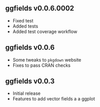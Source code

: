 ggfields v0.0.6.0002
-------------

 * Fixed test
 * Added tests
 * Added test coverage workflow

ggfields v0.0.6
-------------

 * Some tweaks to `pkgdown` website
 * Fixes to pass CRAN checks

ggfields v0.0.3
-------------

  * Initial release
  * Features to add vector fields a a ggplot